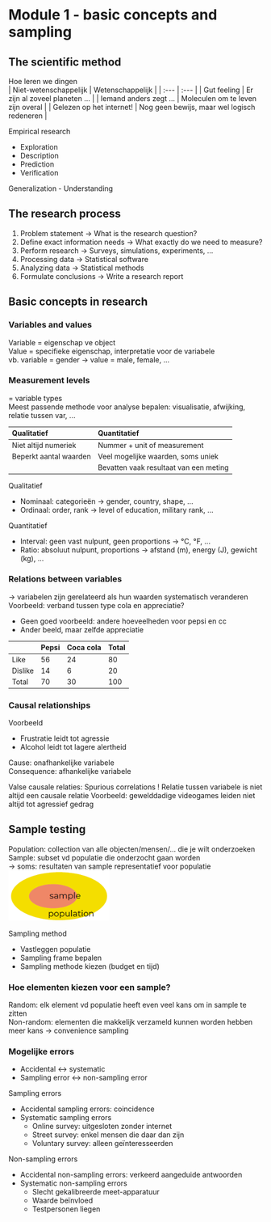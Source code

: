 # Module 1 - basic concepts and sampling

## The scientific method
Hoe leren we dingen  
| Niet-wetenschappelijk | Wetenschappelijk |
| :--- | :--- |
| Gut feeling | Er zijn al zoveel planeten ... |
| Iemand anders zegt ... | Moleculen om te leven zijn overal |
| Gelezen op het internet! | Nog geen bewijs, maar wel logisch redeneren |

Empirical research
- Exploration
- Description
- Prediction
- Verification

Generalization - Understanding  

## The research process
1. Problem statement → What is the research question?
2. Define exact information needs → What exactly do we need to measure?
3. Perform research → Surveys, simulations, experiments, ...
4. Processing data → Statistical software
5. Analyzing data → Statistical methods
6. Formulate conclusions → Write a research report

## Basic concepts in research

### Variables and values
Variable = eigenschap ve object  
Value = specifieke eigenschap, interpretatie voor de variabele  
vb. variable = gender → value = male, female, ...

### Measurement levels
= variable types  
Meest passende methode voor analyse bepalen: visualisatie, afwijking, relatie tussen var, ...

<div style="page-break-after: always; visibility: hidden"> 
<!-- \pagebreak -->
</div>

| Qualitatief | Quantitatief |
| :--- | :--- |
| Niet altijd numeriek | Nummer + unit of measurement |
| Beperkt aantal waarden | Veel mogelijke waarden, soms uniek |
|| Bevatten vaak resultaat van een meting |

Qualitatief  
- Nominaal: categorieën → gender, country, shape, ...  
- Ordinaal: order, rank → level of education, military rank, ...  

Quantitatief  
- Interval: geen vast nulpunt, geen proportions → °C, °F, ...  
- Ratio: absoluut nulpunt, proportions → afstand (m), energy (J), gewicht (kg), ...  

### Relations between variables
→ variabelen zijn gerelateerd als hun waarden systematisch veranderen  
Voorbeeld: verband tussen type cola en appreciatie?
- Geen goed voorbeeld: andere hoeveelheden voor pepsi en cc
- Ander beeld, maar zelfde appreciatie

||Pepsi|Coca cola|Total|
|:---|:---|:---|:---|
|Like|56|24|80|
|Dislike|14|6|20|
|Total|70|30|100|

### Causal relationships
Voorbeeld
- Frustratie leidt tot agressie
- Alcohol leidt tot lagere alertheid

Cause: onafhankelijke variabele  
Consequence: afhankelijke variabele

Valse causale relaties: Spurious correlations
! Relatie tussen variabele is niet altijd een causale relatie
Voorbeeld: gewelddadige videogames leiden niet altijd tot agressief gedrag

<div style="page-break-after: always; visibility: hidden"> 
<!-- \pagebreak -->
</div>

## Sample testing
Population: collection van alle objecten/mensen/... die je wilt onderzoeken  
Sample: subset vd populatie die onderzocht gaan worden  
→ soms: resultaten van sample representatief voor populatie  
<img src="afbeeldingen/M1_samplePop.png" width="200"/>

Sampling method
- Vastleggen populatie
- Sampling frame bepalen
- Sampling methode kiezen (budget en tijd)

### Hoe elementen kiezen voor een sample?
Random: elk element vd populatie heeft even veel kans om in sample te zitten  
Non-random: elementen die makkelijk verzameld kunnen worden hebben meer kans → convenience sampling  

### Mogelijke errors
- Accidental ↔ systematic
- Sampling error ↔ non-sampling error

Sampling errors
- Accidental sampling errors: coincidence
- Systematic sampling errors
  - Online survey: uitgesloten zonder internet
  - Street survey: enkel mensen die daar dan zijn
  - Voluntary survey: alleen geïnteresseerden

Non-sampling errors
- Accidental non-sampling errors: verkeerd aangeduide antwoorden
- Systematic non-sampling errors
  - Slecht gekalibreerde meet-apparatuur
  - Waarde beïnvloed
  - Testpersonen liegen
